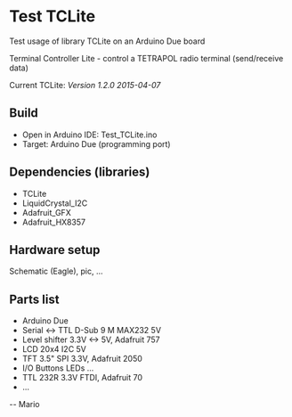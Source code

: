 # Test TCLite
Test usage of library TCLite on an Arduino Due board

Terminal Controller Lite - control a TETRAPOL radio terminal (send/receive data)

Current TCLite: *Version 1.2.0 2015-04-07*

## Build
 - Open in Arduino IDE: Test_TCLite.ino
 - Target: Arduino Due (programming port)

## Dependencies (libraries)
 - TCLite
 - LiquidCrystal_I2C
 - Adafruit_GFX
 - Adafruit_HX8357

## Hardware setup
Schematic (Eagle), pic, ...

## Parts list
 - Arduino Due
 - Serial <-> TTL D-Sub 9 M MAX232 5V
 - Level shifter 3.3V <-> 5V, Adafruit 757
 - LCD 20x4 I2C 5V
 - TFT 3.5" SPI 3.3V, Adafruit 2050
 - I/O Buttons LEDs ...
 - TTL 232R 3.3V FTDI, Adafruit 70
 - ...


-- Mario
